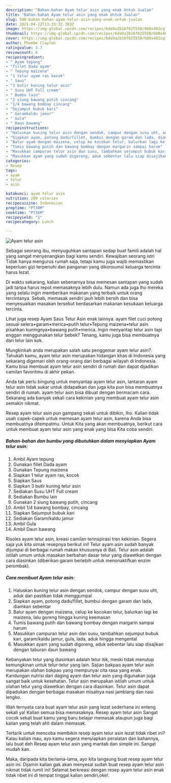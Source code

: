 ```yaml
---
description: "Bahan-bahan Ayam telur asin yang enak Untuk Jualan"
title: "Bahan-bahan Ayam telur asin yang enak Untuk Jualan"
slug: 588-bahan-bahan-ayam-telur-asin-yang-enak-untuk-jualan
date: 2021-04-22T13:33:32.383Z
image: https://img-global.cpcdn.com/recipes/6da9a2b16f625550/680x482cq70/ayam-telur-asin-foto-resep-utama.jpg
thumbnail: https://img-global.cpcdn.com/recipes/6da9a2b16f625550/680x482cq70/ayam-telur-asin-foto-resep-utama.jpg
cover: https://img-global.cpcdn.com/recipes/6da9a2b16f625550/680x482cq70/ayam-telur-asin-foto-resep-utama.jpg
author: Phoebe Clayton
ratingvalue: 3.7
reviewcount: 8
recipeingredient:
- " Ayam tepung"
- "fillet Dada ayam"
- " Tepung maizena"
- "1 telur ayam ras kocok"
- " Saus"
- "3 butir kuning telur asin"
- " Susu UHT Full cream"
- " Bumbu lain"
- "2 siung bawang putih cincang"
- "1/4 bawang bombay cincang"
- "Sejumput bubuk kari"
- " Garamkaldu jamur"
- " Gula"
- " Daun bawang"
recipeinstructions:
- "Haluskan kuning telur asin dengan sendok, campur dengan susu uht, aduk dan pastikan tidak menggumpal"
- "Siapkan ayam, potong dadu/fillet, bumbui dengan garam dan lada, diamkan sebentar"
- "Balur ayam dengan maizena, celup ke kocokan telur, balurkan lagi ke maizena, lalu goreng hingga kuning keemasan"
- "Tumis bawang putih dan bawang bombay dengan margarin sampai harum"
- "Masukkan campuran telur asin dan susu, tambahkan sejumput bubuk kari, garam/kaldu jamur, gula, lada, aduk hingga mengental"
- "Masukkan ayam yang sudah digoreng, aduk sebentar lalu siap disajikan dengan taburan daun bawang"
categories:
- Resep
tags:
- ayam
- telur
- asin

katakunci: ayam telur asin 
nutrition: 289 calories
recipecuisine: Indonesian
preptime: "PT30M"
cooktime: "PT36M"
recipeyield: "1"
recipecategory: Lunch

---
```



![Ayam telur asin](https://img-global.cpcdn.com/recipes/6da9a2b16f625550/680x482cq70/ayam-telur-asin-foto-resep-utama.jpg)

Sebagai seorang ibu, menyuguhkan santapan sedap buat famili adalah hal yang sangat menyenangkan bagi kamu sendiri. Kewajiban seorang istri Tidak hanya mengurus rumah saja, tetapi kamu juga wajib memastikan keperluan gizi terpenuhi dan panganan yang dikonsumsi keluarga tercinta harus lezat.

Di waktu  sekarang, kalian sebenarnya bisa memesan santapan yang sudah jadi tanpa harus repot memasaknya lebih dulu. Namun ada juga lho mereka yang selalu ingin memberikan makanan yang terbaik untuk orang tercintanya. Sebab, memasak sendiri jauh lebih bersih dan bisa menyesuaikan masakan tersebut berdasarkan makanan kesukaan keluarga tercinta. 

Lihat juga resep Ayam Saus Telur Asin enak lainnya. ayam filet cuci potong sesuai selera•garam•merica•putih telur•Tepung maizena•telur asin pisahkan kuningnya•bawang putih•merica. Ingin menyantap telur asin tapi enggan menggunakan telur bebek? Tenang, kamu juga bisa membuatnya dari telur lain kok.

Mungkinkah anda merupakan salah satu penggemar ayam telur asin?. Tahukah kamu, ayam telur asin merupakan hidangan khas di Indonesia yang sekarang digemari oleh orang-orang dari berbagai wilayah di Indonesia. Kamu bisa membuat ayam telur asin sendiri di rumah dan dapat dijadikan camilan favoritmu di akhir pekan.

Anda tak perlu bingung untuk menyantap ayam telur asin, lantaran ayam telur asin tidak sukar untuk didapatkan dan juga kita pun bisa membuatnya sendiri di rumah. ayam telur asin bisa dibuat dengan bermacam cara. Sekarang ada banyak sekali cara kekinian yang membuat ayam telur asin semakin nikmat.

Resep ayam telur asin pun gampang sekali untuk dibikin, lho. Kalian tidak usah capek-capek untuk memesan ayam telur asin, karena Anda bisa membuatnya ditempatmu. Untuk Kita yang akan membuatnya, berikut cara untuk membuat ayam telur asin yang enak yang bisa Kita coba sendiri.

<!--inarticleads1-->

##### Bahan-bahan dan bumbu yang dibutuhkan dalam menyiapkan Ayam telur asin:

1. Ambil  Ayam tepung
1. Gunakan fillet Dada ayam
1. Gunakan  Tepung maizena
1. Siapkan 1 telur ayam ras, kocok
1. Siapkan  Saus
1. Siapkan 3 butir kuning telur asin
1. Sediakan  Susu UHT Full cream
1. Sediakan  Bumbu lain
1. Gunakan 2 siung bawang putih, cincang
1. Ambil 1/4 bawang bombay, cincang
1. Siapkan Sejumput bubuk kari
1. Sediakan  Garam/kaldu jamur
1. Ambil  Gula
1. Ambil  Daun bawang


Risoles ayam telur asin, kreasi camilan terinspirasi tren kekinian. Segera saja yuk kita simak resepnya berikut ini! Telur ayam asin sudah banyak dijumpai di berbagai rumah makan khususnya di Bali. Telur asin adalah istilah umum untuk masakan berbahan dasar telur yang diawetkan dengan cara diasinkan (diberikan garam berlebih untuk menonaktifkan enzim perombak). 

<!--inarticleads2-->

##### Cara membuat Ayam telur asin:

1. Haluskan kuning telur asin dengan sendok, campur dengan susu uht, aduk dan pastikan tidak menggumpal
1. Siapkan ayam, potong dadu/fillet, bumbui dengan garam dan lada, diamkan sebentar
1. Balur ayam dengan maizena, celup ke kocokan telur, balurkan lagi ke maizena, lalu goreng hingga kuning keemasan
1. Tumis bawang putih dan bawang bombay dengan margarin sampai harum
1. Masukkan campuran telur asin dan susu, tambahkan sejumput bubuk kari, garam/kaldu jamur, gula, lada, aduk hingga mengental
1. Masukkan ayam yang sudah digoreng, aduk sebentar lalu siap disajikan dengan taburan daun bawang


Kebanyakan telur yang diasinkan adalah telur itik, meski tidak menutup kemungkinan untuk telur-telur yang lain. Sajian bakpao ayam telur asin merupakan olahan bakpao yang mempunyai cita rasa yang enak. Kandungan nutrisi dari daging ayam dan telur asin yang digunakan juga sangat baik untuk kesehatan. Telur asin merupakan istilah umum untuk olahan telur yang diawetkan dengan cara diasinkan. Telur asin dapat dipadukan dengan berbagai masakan misalnya nasi jamblang dan nasi lengko. 

Wah ternyata cara buat ayam telur asin yang lezat sederhana ini enteng sekali ya! Kalian semua bisa memasaknya. Resep ayam telur asin Sangat cocok sekali buat kamu yang baru belajar memasak ataupun juga bagi kalian yang telah ahli dalam memasak.

Tertarik untuk mencoba membikin resep ayam telur asin lezat tidak ribet ini? Kalau kalian mau, ayo kamu segera menyiapkan peralatan dan bahannya, lalu buat deh Resep ayam telur asin yang mantab dan simple ini. Sangat mudah kan. 

Maka, daripada kita berlama-lama, ayo kita langsung buat resep ayam telur asin ini. Dijamin kalian gak akan menyesal sudah buat resep ayam telur asin nikmat tidak rumit ini! Selamat berkreasi dengan resep ayam telur asin enak tidak ribet ini di tempat tinggal kalian sendiri,oke!.

